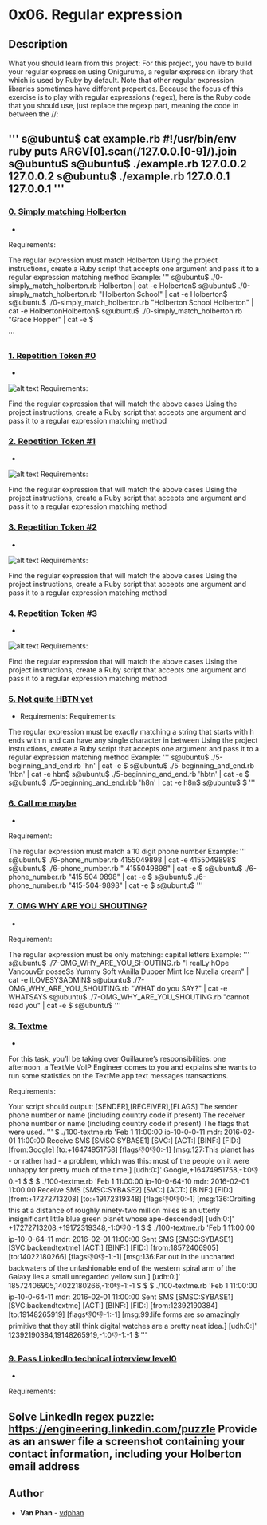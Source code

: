 # 0x06. Regular expression

## Description
What you should learn from this project:
For this project, you have to build your regular expression using Oniguruma, a regular expression library that which is used by Ruby by default. Note that other regular expression libraries sometimes have different properties.
Because the focus of this exercise is to play with regular expressions (regex), here is the Ruby code that you should use, just replace the regexp part, meaning the code in between the //:

'''
s@ubuntu$ cat example.rb
#!/usr/bin/env ruby
puts ARGV[0].scan(/127.0.0.[0-9]/).join
s@ubuntu$
s@ubuntu$ ./example.rb 127.0.0.2
127.0.0.2
s@ubuntu$ ./example.rb 127.0.0.1
127.0.0.1
'''
---

### [0. Simply matching Holberton](./0-simply_match_holberton.rb)
* 
Requirements:

The regular expression must match Holberton
Using the project instructions, create a Ruby script that accepts one argument and pass it to a regular expression matching method
Example:
'''
s@ubuntu$ ./0-simply_match_holberton.rb Holberton | cat -e
Holberton$
s@ubuntu$ ./0-simply_match_holberton.rb "Holberton School" | cat -e
Holberton$
s@ubuntu$ ./0-simply_match_holberton.rb "Holberton School Holberton" | cat -e
HolbertonHolberton$
s@ubuntu$ ./0-simply_match_holberton.rb "Grace Hopper" | cat -e
$

'''

### [1. Repetition Token #0](./1-repetition_token_0.rb)
* 
![alt text](https://s3.amazonaws.com/intranet-projects-files/holbertonschool-sysadmin_devops/78/repetition-token-0.png)
Requirements:

Find the regular expression that will match the above cases
Using the project instructions, create a Ruby script that accepts one argument and pass it to a regular expression matching method

### [2. Repetition Token #1](./2-repetition_token_1.rb)
*
![alt text](https://s3.amazonaws.com/intranet-projects-files/holbertonschool-sysadmin_devops/78/repetition-token-1.png)
Requirements:

Find the regular expression that will match the above cases
Using the project instructions, create a Ruby script that accepts one argument and pass it to a regular expression matching method

### [3. Repetition Token #2](./3-repetition_token_2.rb)
* 
![alt text](https://s3.amazonaws.com/intranet-projects-files/holbertonschool-sysadmin_devops/78/repetition-token-2.png)
Requirements:

Find the regular expression that will match the above cases
Using the project instructions, create a Ruby script that accepts one argument and pass it to a regular expression matching method

### [4. Repetition Token #3](./4-repetition_token_3.rb)
* 
![alt text](https://s3.amazonaws.com/intranet-projects-files/holbertonschool-sysadmin_devops/78/repetition-token-3.png)
Requirements:

Find the regular expression that will match the above cases
Using the project instructions, create a Ruby script that accepts one argument and pass it to a regular expression matching method

### [5. Not quite HBTN yet](./5-beginning_and_end.rb)
* Requirements:
Requirements:

The regular expression must be exactly matching a string that starts with h ends with n and can have any single character in between
Using the project instructions, create a Ruby script that accepts one argument and pass it to a regular expression matching method
Example:
'''
s@ubuntu$ ./5-beginning_and_end.rb 'hn' | cat -e
$
s@ubuntu$ ./5-beginning_and_end.rb 'hbn' | cat -e
hbn$
s@ubuntu$ ./5-beginning_and_end.rb 'hbtn' | cat -e
$
s@ubuntu$ ./5-beginning_and_end.rbb 'h8n' | cat -e
h8n$
s@ubuntu$
$
'''

### [6. Call me maybe](./6-phone_number.rb)
*
Requirement:

The regular expression must match a 10 digit phone number
Example:
'''
s@ubuntu$ ./6-phone_number.rb 4155049898 | cat -e
4155049898$
s@ubuntu$ ./6-phone_number.rb " 4155049898" | cat -e
$
s@ubuntu$ ./6-phone_number.rb "415 504 9898" | cat -e
$
s@ubuntu$ ./6-phone_number.rb "415-504-9898" | cat -e
$
s@ubuntu$
'''
### [7. OMG WHY ARE YOU SHOUTING?](./7-OMG_WHY_ARE_YOU_SHOUTING.rb)
* 
Requirement:

The regular expression must be only matching: capital letters
Example:
'''
s@ubuntu$ ./7-OMG_WHY_ARE_YOU_SHOUTING.rb "I realLy hOpe VancouvEr posseSs Yummy Soft vAnilla Dupper Mint Ice Nutella cream" | cat -e
ILOVESYSADMIN$
s@ubuntu$ ./7-OMG_WHY_ARE_YOU_SHOUTING.rb "WHAT do you SAY?" | cat -e
WHATSAY$
s@ubuntu$ ./7-OMG_WHY_ARE_YOU_SHOUTING.rb "cannot read you" | cat -e
$
s@ubuntu$
'''
### [8. Textme](./100-textme.rb)
* 
For this task, you’ll be taking over Guillaume’s responsibilities: one afternoon, a TextMe VoIP Engineer comes to you and explains she wants to run some statistics on the TextMe app text messages transactions.

Requirements:

Your script should output: [SENDER],[RECEIVER],[FLAGS]
The sender phone number or name (including country code if present)
The receiver phone number or name (including country code if present)
The flags that were used.
'''
$ ./100-textme.rb 'Feb 1 11:00:00 ip-10-0-0-11 mdr: 2016-02-01 11:00:00 Receive SMS [SMSC:SYBASE1] [SVC:] [ACT:] [BINF:] [FID:] [from:Google] [to:+16474951758] [flags:-1:0:-1:0:-1] [msg:127:This planet has - or rather had - a problem, which was this: most of the people on it were unhappy for pretty much of the time.] [udh:0:]'
Google,+16474951758,-1:0:-1:0:-1
$
$
$ ./100-textme.rb 'Feb 1 11:00:00 ip-10-0-64-10 mdr: 2016-02-01 11:00:00 Receive SMS [SMSC:SYBASE2] [SVC:] [ACT:] [BINF:] [FID:] [from:+17272713208] [to:+19172319348] [flags:-1:0:-1:0:-1] [msg:136:Orbiting this at a distance of roughly ninety-two million miles is an utterly insignificant little blue green planet whose ape-descended] [udh:0:]'
+17272713208,+19172319348,-1:0:-1:0:-1
$
$ ./100-textme.rb 'Feb 1 11:00:00 ip-10-0-64-11 mdr: 2016-02-01 11:00:00 Sent SMS [SMSC:SYBASE1] [SVC:backendtextme] [ACT:] [BINF:] [FID:] [from:18572406905] [to:14022180266] [flags:-1:0:-1:-1:-1] [msg:136:Far out in the uncharted backwaters of the unfashionable end of the western spiral arm of the Galaxy lies a small unregarded yellow sun.] [udh:0:]'
18572406905,14022180266,-1:0:-1:-1:-1
$
$
$ ./100-textme.rb 'Feb 1 11:00:00 ip-10-0-64-11 mdr: 2016-02-01 11:00:00 Sent SMS [SMSC:SYBASE1] [SVC:backendtextme] [ACT:] [BINF:] [FID:] [from:12392190384] [to:19148265919] [flags:-1:0:-1:-1:-1] [msg:99:life forms are so amazingly primitive that they still think digital watches are a pretty neat idea.] [udh:0:]'
12392190384,19148265919,-1:0:-1:-1:-1
$
'''

### [9. Pass LinkedIn technical interview level0](./101-passed_linkedin_regex_challenge.jpg)
*
Requirements:

Solve LinkedIn regex puzzle: https://engineering.linkedin.com/puzzle
Provide as an answer file a screenshot containing your contact information, including your Holberton email address
---

## Author
* **Van Phan** - [vdphan](https://github.com/vdphan)
